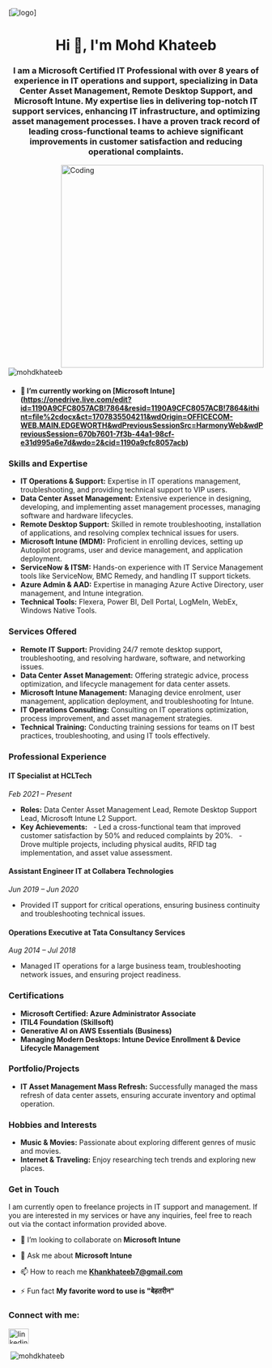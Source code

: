 [![logo](https://media.dev.to/cdn-cgi/image/width=1000,height=420,fit=cover,gravity=auto,format=auto/https%3A%2F%2Fdev-to-uploads.s3.amazonaws.com%2Fuploads%2Farticles%2F7j8s2h4erdejm82dyyn7.png)]
<h1 align="center">Hi 👋, I'm Mohd Khateeb</h1>
<h3 align="center">I am a Microsoft Certified IT Professional with over 8 years of experience in IT operations and support, specializing in Data Center Asset Management, Remote Desktop Support, and Microsoft Intune. My expertise lies in delivering top-notch IT support services, enhancing IT infrastructure, and optimizing asset management processes. I have a proven track record of leading cross-functional teams to achieve significant improvements in customer satisfaction and reducing operational complaints.</h3>
<img align="right" alt="Coding" width="400" src="https://www.akashpixel.com/wp-content/uploads/2020/06/akashpixel-skills.gif">
<p align="left"> <img src="https://komarev.com/ghpvc/?username=mohdkhateeb&label=Profile%20views&color=0e75b6&style=flat" alt="mohdkhateeb" /> </p>

- #### **🔭 I’m currently working on [Microsoft Intune]**(https://onedrive.live.com/edit?id=1190A9CFC8057ACB!7864&resid=1190A9CFC8057ACB!7864&ithint=file%2cdocx&ct=1707835504211&wdOrigin=OFFICECOM-WEB.MAIN.EDGEWORTH&wdPreviousSessionSrc=HarmonyWeb&wdPreviousSession=670b7601-7f3b-44a1-98cf-e31d995a6e7d&wdo=2&cid=1190a9cfc8057acb)

### **Skills and Expertise**
- **IT Operations & Support:** Expertise in IT operations management, troubleshooting, and providing technical support to VIP users.
- **Data Center Asset Management:** Extensive experience in designing, developing, and implementing asset management processes, managing software and hardware lifecycles.
- **Remote Desktop Support:** Skilled in remote troubleshooting, installation of applications, and resolving complex technical issues for users.
- **Microsoft Intune (MDM):** Proficient in enrolling devices, setting up Autopilot programs, user and device management, and application deployment.
- **ServiceNow & ITSM:** Hands-on experience with IT Service Management tools like ServiceNow, BMC Remedy, and handling IT support tickets.
- **Azure Admin & AAD:** Expertise in managing Azure Active Directory, user management, and Intune integration.
- **Technical Tools:** Flexera, Power BI, Dell Portal, LogMeIn, WebEx, Windows Native Tools.

### **Services Offered**
- **Remote IT Support:** Providing 24/7 remote desktop support, troubleshooting, and resolving hardware, software, and networking issues.
- **Data Center Asset Management:** Offering strategic advice, process optimization, and lifecycle management for data center assets.
- **Microsoft Intune Management:** Managing device enrolment, user management, application deployment, and troubleshooting for Intune.
- **IT Operations Consulting:** Consulting on IT operations optimization, process improvement, and asset management strategies.
- **Technical Training:** Conducting training sessions for teams on IT best practices, troubleshooting, and using IT tools effectively.

### **Professional Experience**
#### **IT Specialist at HCLTech**
*Feb 2021 – Present*
- **Roles:** Data Center Asset Management Lead, Remote Desktop Support Lead, Microsoft Intune L2 Support.
- **Key Achievements:**
  - Led a cross-functional team that improved customer satisfaction by 50% and reduced complaints by 20%.
  - Drove multiple projects, including physical audits, RFID tag implementation, and asset value assessment.

#### **Assistant Engineer IT at Collabera Technologies**
*Jun 2019 – Jun 2020*
- Provided IT support for critical operations, ensuring business continuity and troubleshooting technical issues.

#### **Operations Executive at Tata Consultancy Services**
*Aug 2014 – Jul 2018*
- Managed IT operations for a large business team, troubleshooting network issues, and ensuring project readiness.

### **Certifications**
- **Microsoft Certified: Azure Administrator Associate**
- **ITIL4 Foundation (Skillsoft)**
- **Generative AI on AWS Essentials (Business)**
- **Managing Modern Desktops: Intune Device Enrollment & Device Lifecycle Management**
### **Portfolio/Projects**
- **IT Asset Management Mass Refresh:** Successfully managed the mass refresh of data center assets, ensuring accurate inventory and optimal operation.

### **Hobbies and Interests**
- **Music & Movies:** Passionate about exploring different genres of music and movies.
- **Internet & Traveling:** Enjoy researching tech trends and exploring new places.

### **Get in Touch**
I am currently open to freelance projects in IT support and management. If you are interested in my services or have any inquiries, feel free to reach out via the contact information provided above.
- 👯 I’m looking to collaborate on **Microsoft Intune**

- 💬 Ask me about **Microsoft Intune**

- 📫 How to reach me **Khankhateeb7@gmail.com**

- ⚡ Fun fact **My favorite word to use is "बेहतरीन"**

<h3 align="left">Connect with me:</h3>
<p align="left">
<a href="https://linkedin.com/in/linkedin.com/in/mohd khateeb/" target="blank"><img align="center" src="https://raw.githubusercontent.com/rahuldkjain/github-profile-readme-generator/master/src/images/icons/Social/linked-in-alt.svg" alt="linkedin.com/in/mohd khateeb/" height="30" width="40" /></a>
</p>

<p>&nbsp;<img align="center" src="https://github-readme-stats.vercel.app/api?username=mohdkhateeb&show_icons=true&locale=en" alt="mohdkhateeb" /></p>
